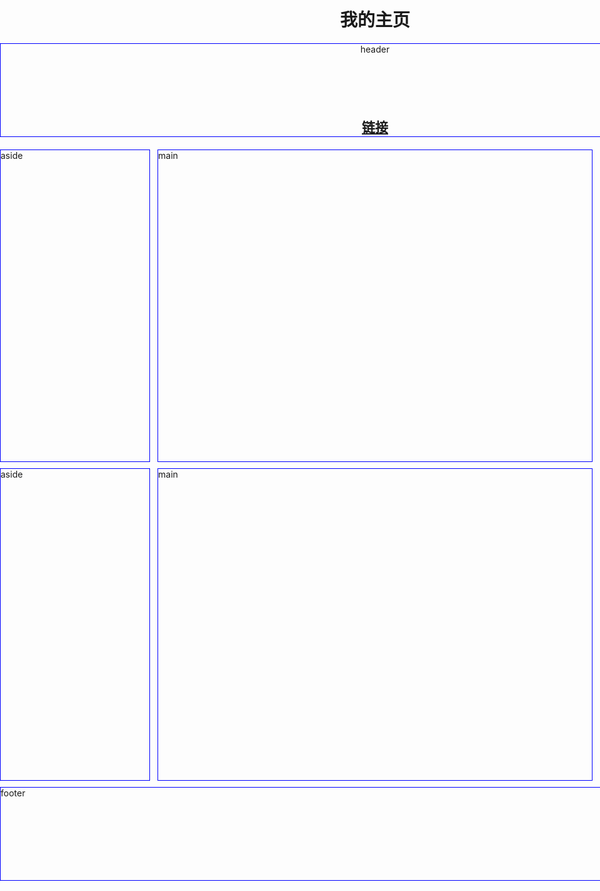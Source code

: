
<!DOCTYPE html>
<html lang="en">
<head>
	<meta charset="UTF-8">
	<title>第十次作业</title>
</head>
<body>
	<style>
body{
	padding: 0;
	margin: 0;
}
*{
	box-sizing: border-box;
}
.clearfix::after{
	content: "";
	display: block;
	clear: both;
}
header,footer{
	border: 1px solid #00f;
	height: 150px;
	margin: 10px 0;
	margin-height:;
}
#center{
	width: 1200px;
	margin: auto;
}
aside{
	width: 20%;
	min-height: 500px;
	border: 1px solid #00f;
	float: left;
	margin-top: 10px;	
}
main{
	border: 1px solid #00f;
	width: 58%;
	float: left;
	margin:0 1%;
	min-height: 500px;
	margin-top: 10px;
}
h1{
	text-align: center;
}
header h2{
	margin-top: 100px;
}
}
	</style>
<div id="center">
	<h1>我的主页</h1>
	<header>header
<h2><a href="https://www.baidu.com/">链接</a></h2>
	</header>
	<section class="clearfix">
<aside>aside</aside>
<main>main</main>
<aside>aside</aside>
<aside>aside</aside>
<main>main</main>
<aside>aside</aside>
	</section>
	<footer>footer</footer>
</div>
</body>
</html>
